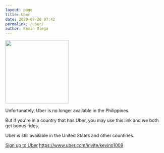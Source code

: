 ```yaml
--- 
layout: page
title: Uber
date: 2020-07-28 07:42
permalink: /uber/ 
author: Kevin Olega 
--- 
```

<img src="{{ site.url }}/assets/img/2019-07-Kevin-Gray.jpg" width="200">

Unfortunately, Uber is no longer available in the Philippines.

But if you're in a country that has Uber, you may use this link and we both get bonus rides.

Uber is still available in the United States and other countiries.

[Sign up to Uber](https://www.uber.com/invite/kevino1009)
https://www.uber.com/invite/kevino1009